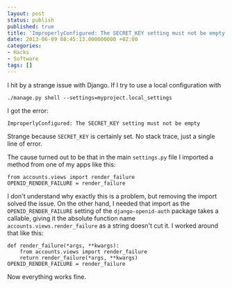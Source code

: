 ```yaml
---
layout: post
status: publish
published: true
title: 'ImproperlyConfigured: The SECRET_KEY setting must not be empty'
date: 2013-06-09 08:45:13.000000000 +02:00
categories:
- Hacks
- Software
tags: []
---
```

I hit by a strange issue with Django. If I try to use a local configuration with

```
./manage.py shell --settings=myproject.local_settings
```

I got the error:

```
ImproperlyConfigured: The SECRET_KEY setting must not be empty
```

Strange because `SECRET_KEY` is certainly set. No stack trace, just a single line of error.

The cause turned out to be that in the main `settings.py` file I imported a method from one of my apps like this:

```
from accounts.views import render_failure
OPENID_RENDER_FAILURE = render_failure
```

I don't understand why exactly this is a problem, but removing the import solved the issue. On the other hand, I needed that import as the `OPENID_RENDER_FAILURE` setting of the `django-openid-auth` package takes a callable, giving it the absolute function name `accounts.views.render_failure` as a string doesn't cut it. I worked around that like this:

```
def render_failure(*args, **kwargs):
    from accounts.views import render_failure
    return render_failure(*args, **kwargs)
OPENID_RENDER_FAILURE = render_failure
```

Now everything works fine.
